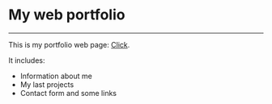 # My web portfolio
***
This is my portfolio web page: [Click](https://artyom-it.net/).

It includes:
- Information about me
- My last projects
- Contact form and some links
